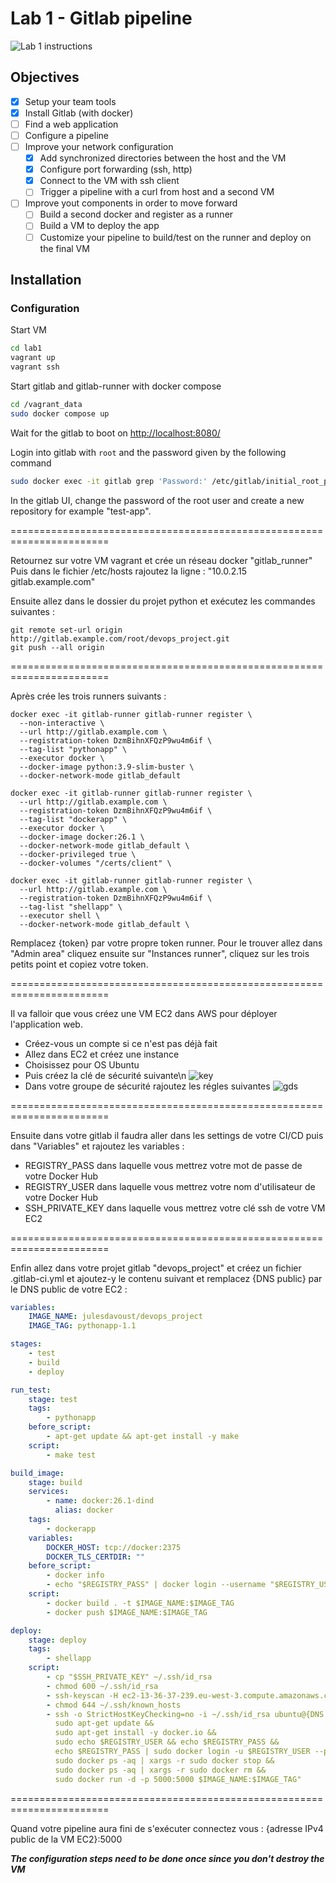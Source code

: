 # Lab 1 - Gitlab pipeline

![Lab 1 instructions](../images/lab1.png)

## Objectives

- [x] Setup your team tools
- [x] Install Gitlab (with docker)
- [ ] Find a web application
- [ ] Configure a pipeline
- [ ] Improve your network configuration
  - [x] Add synchronized directories between the host and the VM
  - [x] Configure port forwarding (ssh, http)
  - [x] Connect to the VM with ssh client
  - [ ] Trigger a pipeline with a curl from host and a second VM
- [ ] Improve yout components in order to move forward
  - [ ] Build a second docker and register as a runner
  - [ ] Build a VM to deploy the app
  - [ ] Customize your pipeline to build/test on the runner and deploy on the final VM

## Installation

### Configuration

Start VM

```bash
cd lab1
vagrant up
vagrant ssh
```

Start gitlab and gitlab-runner with docker compose

```bash
cd /vagrant_data
sudo docker compose up
```

Wait for the gitlab to boot on <http://localhost:8080/>

Login into gitlab with ```root``` and the password given by the following command

```bash
sudo docker exec -it gitlab grep 'Password:' /etc/gitlab/initial_root_password
```

In the gitlab UI, change the password of the root user and create a new repository for example "test-app".

=======================================================================

Retournez sur votre VM vagrant et crée un réseau docker "gitlab_runner"
Puis dans le fichier /etc/hosts rajoutez la ligne : "10.0.2.15 gitlab.example.com"

Ensuite allez dans le dossier du projet python et exécutez les commandes suivantes :
```shell
git remote set-url origin http://gitlab.example.com/root/devops_project.git
git push --all origin
````

=======================================================================

Après crée les trois runners suivants :
```shell
docker exec -it gitlab-runner gitlab-runner register \
  --non-interactive \
  --url http://gitlab.example.com \
  --registration-token DzmBihnXFQzP9wu4m6if \
  --tag-list "pythonapp" \
  --executor docker \
  --docker-image python:3.9-slim-buster \
  --docker-network-mode gitlab_default
```
```shell
docker exec -it gitlab-runner gitlab-runner register \
  --url http://gitlab.example.com \   
  --registration-token DzmBihnXFQzP9wu4m6if \   
  --tag-list "dockerapp" \   
  --executor docker \   
  --docker-image docker:26.1 \   
  --docker-network-mode gitlab_default \ 
  --docker-privileged true \ 
  --docker-volumes "/certs/client" \
```
```shell
docker exec -it gitlab-runner gitlab-runner register \
  --url http://gitlab.example.com \   
  --registration-token DzmBihnXFQzP9wu4m6if \   
  --tag-list "shellapp" \   
  --executor shell \
  --docker-network-mode gitlab_default \
```
Remplacez {token} par votre propre token runner. Pour le trouver allez dans "Admin area" cliquez ensuite sur "Instances runner", cliquez sur les trois petits point
et copiez votre token.

=======================================================================

Il va falloir que vous créez une VM EC2 dans AWS pour déployer l'application web.
- Créez-vous un compte si ce n'est pas déjà fait
- Allez dans EC2 et créez une instance
- Choisissez pour OS Ubuntu
- Puis créez la clé de sécurité suivante\n
![key](../images/key.png)
- Dans votre groupe de sécurité rajoutez les régles suivantes
![gds](../images/gsp.png)

=======================================================================

Ensuite dans votre gitlab il faudra aller dans les settings de votre CI/CD puis dans "Variables" et rajoutez les variables :
  - REGISTRY_PASS dans laquelle vous mettrez votre mot de passe de votre Docker Hub
  - REGISTRY_USER dans laquelle vous mettrez votre nom d'utilisateur de votre Docker Hub
  - SSH_PRIVATE_KEY dans laquelle vous mettrez votre clé ssh de votre VM EC2

=======================================================================

Enfin allez dans votre projet gitlab "devops_project" et créez un fichier .gitlab-ci.yml et ajoutez-y le contenu suivant et remplacez {DNS public} par le DNS public de votre EC2 :

```yml
variables:
    IMAGE_NAME: julesdavoust/devops_project
    IMAGE_TAG: pythonapp-1.1

stages:
    - test
    - build
    - deploy

run_test:
    stage: test
    tags:
        - pythonapp
    before_script:
        - apt-get update && apt-get install -y make
    script:
        - make test

build_image:
    stage: build
    services:
        - name: docker:26.1-dind
          alias: docker
    tags:
        - dockerapp
    variables:
        DOCKER_HOST: tcp://docker:2375
        DOCKER_TLS_CERTDIR: ""
    before_script:
        - docker info
        - echo "$REGISTRY_PASS" | docker login --username "$REGISTRY_USER" --password-stdin
    script:
        - docker build . -t $IMAGE_NAME:$IMAGE_TAG
        - docker push $IMAGE_NAME:$IMAGE_TAG

deploy:
    stage: deploy
    tags:
        - shellapp
    script:
        - cp "$SSH_PRIVATE_KEY" ~/.ssh/id_rsa 
        - chmod 600 ~/.ssh/id_rsa
        - ssh-keyscan -H ec2-13-36-37-239.eu-west-3.compute.amazonaws.com >> ~/.ssh/known_hosts
        - chmod 644 ~/.ssh/known_hosts
        - ssh -o StrictHostKeyChecking=no -i ~/.ssh/id_rsa ubuntu@{DNS public} "
          sudo apt-get update &&
          sudo apt-get install -y docker.io &&
          sudo echo $REGISTRY_USER && echo $REGISTRY_PASS &&
          echo $REGISTRY_PASS | sudo docker login -u $REGISTRY_USER --password-stdin &&
          sudo docker ps -aq | xargs -r sudo docker stop &&
          sudo docker ps -aq | xargs -r sudo docker rm &&
          sudo docker run -d -p 5000:5000 $IMAGE_NAME:$IMAGE_TAG"
```

=======================================================================


Quand votre pipeline aura fini de s'exécuter connectez vous : {adresse IPv4 public de la VM EC2}:5000

***The configuration steps need to be done once since you don't destroy the VM***
